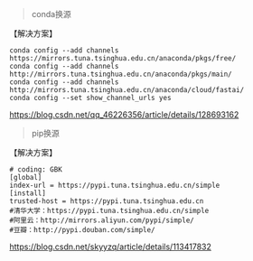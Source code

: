 

> conda换源

【解决方案】

```
conda config --add channels https://mirrors.tuna.tsinghua.edu.cn/anaconda/pkgs/free/
conda config --add channels http://mirrors.tuna.tsinghua.edu.cn/anaconda/pkgs/main/
conda config --add channels http://mirrors.tuna.tsinghua.edu.cn/anaconda/cloud/fastai/
conda config --set show_channel_urls yes
```

https://blog.csdn.net/qq_46226356/article/details/128693162



>  pip换源

【解决方案】

```
# coding: GBK
[global]
index-url = https://pypi.tuna.tsinghua.edu.cn/simple
[install]
trusted-host = https://pypi.tuna.tsinghua.edu.cn
#清华大学：https://pypi.tuna.tsinghua.edu.cn/simple
#阿里云：http://mirrors.aliyun.com/pypi/simple/
#豆瓣：http://pypi.douban.com/simple/
```

https://blog.csdn.net/skyyzq/article/details/113417832